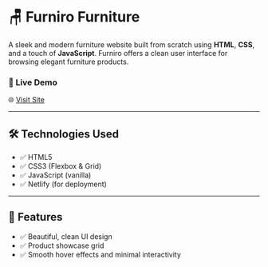 # 🪑 Furniro Furniture

A sleek and modern furniture website built from scratch using **HTML**, **CSS**, and a touch of **JavaScript**. Furniro offers a clean user interface for browsing elegant furniture products.

### 🔗 Live Demo
🌐 [Visit Site](https://furnirofurniture.netlify.app/)

---

## 🛠️ Technologies Used

- ✅ HTML5
- ✅ CSS3 (Flexbox & Grid)
- ✅ JavaScript (vanilla)
- ✅ Netlify (for deployment)

---

## 🎯 Features

- ✅ Beautiful, clean UI design
- ✅ Product showcase grid
- ✅ Smooth hover effects and minimal interactivity

